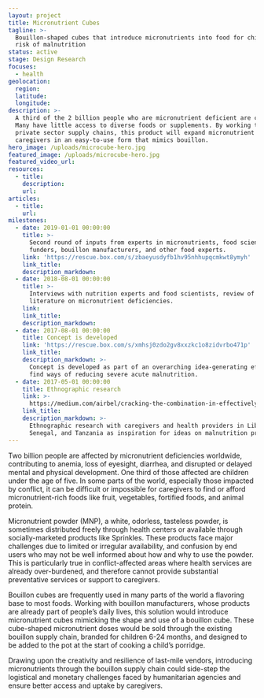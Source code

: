 ```yaml
---
layout: project
title: Micronutrient Cubes
tagline: >-
  Bouillon-shaped cubes that introduce micronutrients into food for children at
  risk of malnutrition
status: active
stage: Design Research
focuses:
  - health
geolocation:
  region:
  latitude:
  longitude:
description: >-
  A third of the 2 billion people who are micronutrient deficient are children.
  Many have little access to diverse foods or supplements. By working through
  private sector supply chains, this product will expand micronutrient access to
  caregivers in an easy-to-use form that mimics bouillon.
hero_image: /uploads/microcube-hero.jpg
featured_image: /uploads/microcube-hero.jpg
featured_video_url:
resources:
  - title:
    description:
    url:
articles:
  - title:
    url:
milestones:
  - date: 2019-01-01 00:00:00
    title: >-
      Second round of inputs from experts in micronutrients, food scientists,
      funders, bouillon manufacturers, and other food experts.
    link: 'https://rescue.box.com/s/zbaeyusdyfb1hv95nhhupqcmkwt8ymyh'
    link_title:
    description_markdown:
  - date: 2018-08-01 00:00:00
    title: >-
      Interviews with nutrition experts and food scientists, review of existing
      literature on micronutrient deficiencies.
    link:
    link_title:
    description_markdown:
  - date: 2017-08-01 00:00:00
    title: Concept is developed
    link: 'https://rescue.box.com/s/xmhsj0zdo2gv8xxzkc1o8zidvrbo471p'
    link_title:
    description_markdown: >-
      Concept is developed as part of an overarching idea-generating effort to
      find ways of reducing severe acute malnutrition.
  - date: 2017-05-01 00:00:00
    title: Ethnographic research
    link: >-
      https://medium.com/airbel/cracking-the-combination-in-effectively-preventing-malnutrition-f7f87dc4d145
    link_title:
    description_markdown: >-
      Ethnographic research with caregivers and health providers in Liberia,
      Senegal, and Tanzania as inspiration for ideas on malnutrition prevention.
---
```


Two billion people are affected by micronutrient deficiencies worldwide, contributing to anemia, loss of eyesight, diarrhea, and disrupted or delayed mental and physical development. One third of those affected are children under the age of five. In some parts of the world, especially those impacted by conflict, it can be difficult or impossible for caregivers to find or afford micronutrient-rich foods like fruit, vegetables, fortified foods, and animal protein.

Micronutrient powder (MNP), a white, odorless, tasteless powder, is sometimes distributed freely through health centers or available through socially-marketed products like Sprinkles. These products face major challenges due to limited or irregular availability, and confusion by end users who may not be well informed about how and why to use the powder. This is particularly true in conflict-affected areas where health services are already over-burdened, and therefore cannot provide substantial preventative services or support to caregivers.

Bouillon cubes are frequently used in many parts of the world a flavoring base to most foods. Working with bouillon manufacturers, whose products are already part of people’s daily lives, this solution would introduce micronutrient cubes mimicking the shape and use of a bouillon cube. These cube-shaped micronutrient doses would be sold through the existing bouillon supply chain, branded for children 6-24 months, and designed to be added to the pot at the start of cooking a child’s porridge.

Drawing upon the creativity and resilience of last-mile vendors, introducing micronutrients through the bouillon supply chain could side-step the logistical and monetary challenges faced by humanitarian agencies and ensure better access and uptake by caregivers.